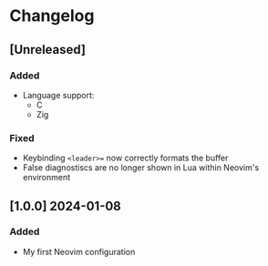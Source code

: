 # Changelog

## [Unreleased]

### Added

-   Language support:
    -   C
    -   Zig

### Fixed

-   Keybinding `<leader>=` now correctly formats the buffer
-   False diagnostiscs are no longer shown in Lua within Neovim's environment

## [1.0.0] 2024-01-08

### Added

-   My first Neovim configuration
